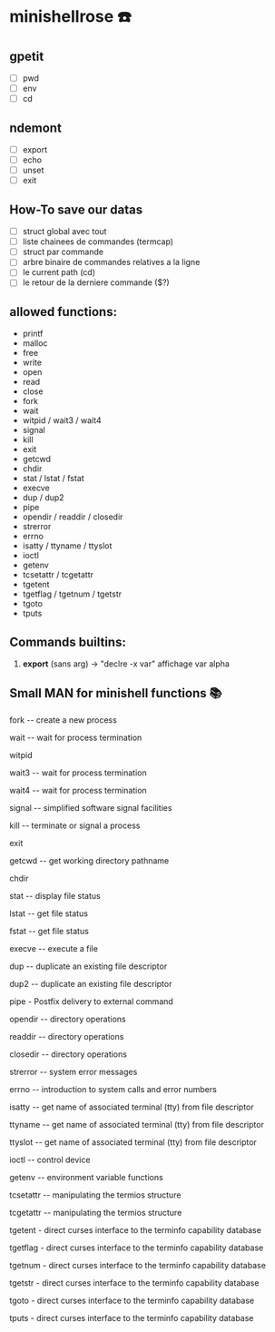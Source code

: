 # minishellrose ☎️

## gpetit 
- [ ] pwd
- [ ] env
- [ ] cd

## ndemont 
- [ ] export
- [ ] echo
- [ ] unset
- [ ] exit

## How-To save our datas

- [ ] struct global avec tout 
- [ ] liste chainees de commandes (termcap)
- [ ] struct par commande 
- [ ] arbre binaire de commandes relatives a la ligne
- [ ] le current path (cd)
- [ ] le retour de la derniere commande ($?)

## allowed functions:

- printf
- malloc
- free
- write
- open
- read
- close
- fork 
- wait
- witpid / wait3 / wait4
- signal 
- kill
- exit
- getcwd
- chdir
- stat / lstat / fstat
- execve
- dup / dup2
- pipe
- opendir / readdir / closedir
- strerror
- errno
- isatty / ttyname / ttyslot
- ioctl
- getenv
- tcsetattr / tcgetattr
- tgetent
- tgetflag / tgetnum / tgetstr
- tgoto
- tputs

## Commands builtins:

1) **export** (sans arg) -> "declre -x var" affichage var alpha



## Small MAN for minishell functions 📚

fork -- create a new process

wait -- wait for process termination

witpid

wait3 -- wait for process termination

wait4 -- wait for process termination

signal -- simplified software signal facilities

kill -- terminate or signal a process

exit

getcwd -- get working directory pathname

chdir

stat -- display file status

lstat -- get file status

fstat -- get file status

execve -- execute a file

dup -- duplicate an existing file descriptor

dup2 -- duplicate an existing file descriptor

pipe - Postfix delivery to external command

opendir -- directory operations

readdir -- directory operations

closedir -- directory operations

strerror -- system error messages

errno -- introduction to system calls and error numbers

isatty -- get name of associated terminal (tty) from file descriptor

ttyname -- get name of associated terminal (tty) from file descriptor

ttyslot -- get name of associated terminal (tty) from file descriptor

ioctl -- control device

getenv -- environment variable functions

tcsetattr -- manipulating the termios structure

tcgetattr -- manipulating the termios structure

tgetent - direct curses interface to the terminfo capability database

tgetflag - direct curses interface to the terminfo capability database

tgetnum - direct curses interface to the terminfo capability database

tgetstr - direct curses interface to the terminfo capability database

tgoto - direct curses interface to the terminfo capability database

tputs - direct curses interface to the terminfo capability database


